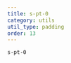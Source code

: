 ```yaml
---
title: s-pt-0
category: utils
util_type: padding
order: 13
---
```

<div class="s-pt-0">
  <code>s-pt-0</code>
</div>